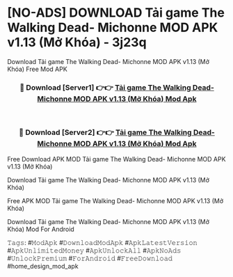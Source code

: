 # [NO-ADS] DOWNLOAD Tải game The Walking Dead- Michonne MOD APK v1.13 (Mở Khóa) - 3j23q
Download Tải game The Walking Dead- Michonne MOD APK v1.13 (Mở Khóa) Free Mod APK

<div align="center">
<h3>🔴 Download [Server1] 👉👉 <a href="https://apk-comot.site?title=Tải_game_The_Walking_Dead-_Michonne_MOD_APK_v1.13_(Mở_Khóa)">Tải game The Walking Dead- Michonne MOD APK v1.13 (Mở Khóa) Mod Apk</a></h3><br>

<h3>🔴 Download [Server2] 👉👉 <a href="https://apk-comot.site?title=Tải_game_The_Walking_Dead-_Michonne_MOD_APK_v1.13_(Mở_Khóa)">Tải game The Walking Dead- Michonne MOD APK v1.13 (Mở Khóa) Mod Apk</a></h3>
</div>


Free Download APK MOD Tải game The Walking Dead- Michonne MOD APK v1.13 (Mở Khóa)

Download Tải game The Walking Dead- Michonne MOD APK v1.13 (Mở Khóa) 

Free APK MOD Tải game The Walking Dead- Michonne MOD APK v1.13 (Mở Khóa) 

Download Tải game The Walking Dead- Michonne MOD APK v1.13 (Mở Khóa) Mod For Android

𝚃𝚊𝚐𝚜: #𝙼𝚘𝚍𝙰𝚙𝚔 #𝙳𝚘𝚠𝚗𝚕𝚘𝚊𝚍𝙼𝚘𝚍𝙰𝚙𝚔 #𝙰𝚙𝚔𝙻𝚊𝚝𝚎𝚜𝚝𝚅𝚎𝚛𝚜𝚒𝚘𝚗 #𝙰𝚙𝚔𝚄𝚗𝚕𝚒𝚖𝚒𝚝𝚎𝚍𝙼𝚘𝚗𝚎𝚢 #𝙰𝚙𝚔𝚄𝚗𝚕𝚘𝚌𝚔𝙰𝚕𝚕 #𝙰𝚙𝚔𝙽𝚘𝙰𝚍𝚜 #𝚄𝚗𝚕𝚘𝚌𝚔𝙿𝚛𝚎𝚖𝚒𝚞𝚖 #𝙵𝚘𝚛𝙰𝚗𝚍𝚛𝚘𝚒𝚍 #𝙵𝚛𝚎𝚎𝙳𝚘𝚠𝚗𝚕𝚘𝚊𝚍 #home_design_mod_apk